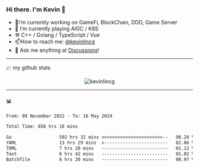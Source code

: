 ### Hi there. I'm Kevin 👋

- 🔭I’m currently working on GameFi, BlockChain, DDD, Game Server
- 🌱 I’m currently playing AIGC / K8S
-   :hammer_and_pick: C++ / Golang / TypeScript / Vue
- 📫How to reach me: [@kevinlincg](https://twitter.com/kevinlincg) 
-   :thought_balloon: Ask me anything at [Discussions](https://github.com/kevinlincg/kevinlincg/issues/new)!

---

📈 my github stats

<p align="center"> <img src="https://github-readme-stats-ouuan.vercel.app/api?username=kevinlincg&theme=dark&show_icons=true&count_private=true" alt="kevinlincg" />

---

#### :bar_chart: 

<!--START_SECTION:waka-->

```txt
From: 09 November 2022 - To: 16 May 2024

Total Time: 656 hrs 18 mins

Go                  592 hrs 32 mins >>>>>>>>>>>>>>>>>>>>>>>--   90.28 %
YAML                13 hrs 29 mins  >------------------------   02.06 %
TOML                7 hrs 20 mins   -------------------------   01.12 %
Text                6 hrs 42 mins   -------------------------   01.02 %
Batchfile           6 hrs 20 mins   -------------------------   00.97 %
```

<!--END_SECTION:waka-->
